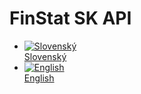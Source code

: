 # FinStat SK API
* [![Slovenský](https://finstat.github.io/api-documentation/img/flag-sk.png)<br />Slovenský](/sk-api/sk/)
* [![English](https://finstat.github.io/api-documentation/img/flag-gb.png)<br />English](/sk-api/en/)